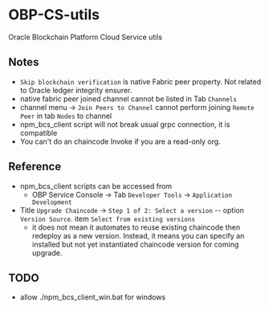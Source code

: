 # OBP-CS-utils
Oracle Blockchain Platform Cloud Service utils

## Notes
- `Skip blockchain verification` is native Fabric peer property. Not related to Oracle ledger integrity ensurer.
- native fabric peer joined channel cannot be listed in Tab `Channels`
- channel menu -> `Join Peers to Channel` cannot perform joining `Remote Peer` in tab `Nodes` to channel
- npm_bcs_client script will not break usual grpc connection, it is compatible
- You can't do an chaincode Invoke if you are a read-only org.
## Reference
- npm_bcs_client scripts can be accessed from 
  - OBP Service Console -> Tab `Developer Tools` -> `Application Development`
- Title `Upgrade Chaincode` -> `Step 1 of 2: Select a version` -- option `Version Source`. item `Select from existing versions`
  - it does not mean it automates to reuse existing chaincode then redeploy as a new version. Instead, it means you can specify an installed but not yet instantiated chaincode version for coming upgrade.
## TODO 
- allow ./npm_bcs_client_win.bat for windows

